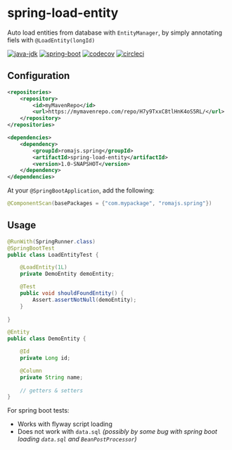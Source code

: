# spring-load-entity

Auto load entities from database with `EntityManager`, by simply annotating fiels with `@LoadEntity(longId)`

[![java-jdk](https://img.shields.io/badge/java%20jdk-1.8-brightgreen.svg)]()
[![spring-boot](https://img.shields.io/badge/spring%20boot-1.5.9.Release-brightgreen.svg)]()
[![codecov](https://codecov.io/gh/romajs/spring-load-entity/graph/badge.svg)](https://codecov.io/gh/romajs/spring-load-entity)
[![circleci](https://circleci.com/gh/romajs/spring-load-entity.svg)](https://circleci.com/gh/romajs/spring-load-entity)

## Configuration

```xml
<repositories>
    <repository>
        <id>myMavenRepo</id>
        <url>https://mymavenrepo.com/repo/H7y9TxxC8tlHnK4oS5RL/</url>
    </repository>
</repositories>
```

```xml
<dependencies>
    <dependency>
        <groupId>romajs.spring</groupId>
        <artifactId>spring-load-entity</artifactId>
        <version>1.0-SNAPSHOT</version>
    </dependency>
</dependencies>
```

At your `@SpringBootApplication`, add the following:

```java
@ComponentScan(basePackages = {"com.mypackage", "romajs.spring"})
```

## Usage

```java
@RunWith(SpringRunner.class)
@SpringBootTest
public class LoadEntityTest {

    @LoadEntity(1L)
    private DemoEntity demoEntity;

    @Test
    public void shouldFoundEntity() {
        Assert.assertNotNull(demoEntity);
    }
    
}

@Entity
public class DemoEntity {

    @Id
    private Long id;

    @Column
    private String name;
    
    // getters & setters
}
```

For spring boot tests:
* Works with flyway script loading
* Does not work with `data.sql` *(possibly by some bug with spring boot loading `data.sql` and `BeanPostProcessor`)*

